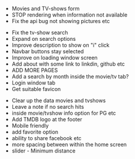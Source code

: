 <!--? MUST ?-->

- Movies and TV-shows form
- STOP rendering when information not available
- Fix the api bug not showing pictures etc

<!--? Should ?-->

- Fix the tv-show search
- Expand on search options
- Improve description to show on "i" click
- Navbar buttons stay selected
- Improve on loading window screen
- Add about with some link to linkdin, github etc
- ADD MORE PAGES
- Add a search by month inside the movie/tv tab?
- Login window tab
- Get suitable favicon

<!--? Whenever ?-->

- Clear up the data movies and tvshows
- Leave a note if no search hits
- inside movie/tvshow info option for PG etc
- Add TMDB logo at the footer
- Mobile friendly
- add favorite option
- ability to share facebook etc
- more spacing between within the home screen
- slider - Minimum distance
